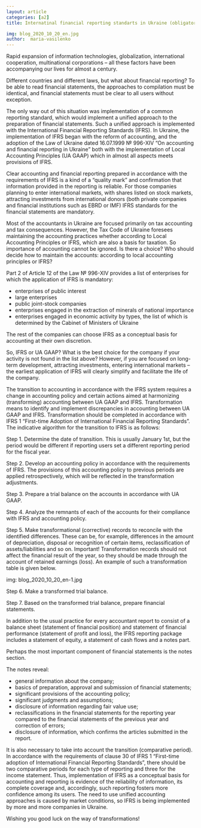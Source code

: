 ```yaml
---
layout: article
categories: [a2]
title: Internatinal financial reporting standarts in Ukraine (obligatory or voluntary implementation?)

img: blog_2020_10_20_en.jpg
author:  maria-vasilenko
---
```

Rapid expansion of information technologies, globalization, international cooperation, multinational corporations – all these factors have been accompanying
our lives for almost a century.

Different countries and different laws, but what about financial reporting? To be able to read financial statements, the approaches to compilation must be 
identical, and financial statements must be clear to all users without exception.

The only way out of this situation was implementation of a common reporting standard, which would implement a unified approach to the preparation of financial 
statements. Such a unified approach is implemented with the International Financial Reporting Standards (IFRS).
In Ukraine, the implementation of IFRS began with the reform of accounting, and the adoption of the Law of Ukraine dated 16.07.1999 № 996-XIV “On accounting and 
financial reporting in Ukraine” both with the implementation of Local Accounting Principles (UA GAAP) which in almost all aspects meets provisions of IFRS.

Clear accounting and financial reporting prepared in accordance with the requirements of IFRS is a kind of a “quality mark” and confirmation that information 
provided in the reporting is reliable. For those companies planning to enter international markets, with shares listed on stock markets, attracting investments 
from international donors (both private companies and financial institutions such as EBRD or IMF) IFRS standards for the financial statements are mandatory.

Most of the accountants in Ukraine are focused primarily on tax accounting and tax consequences. However, the Tax Code of Ukraine foresees maintaining the 
accounting practices whether according to Local Accounting Principles or IFRS, which are also a basis for taxation. So importance of accounting cannot be ignored.
Is there a choice? Who should decide how to maintain the accounts: according to local accounting principles or IFRS?

Part 2 of Article 12 of the Law № 996-XIV provides a list of enterprises for which the application of IFRS is mandatory:

* enterprises of public interest
* large enterprises
* public joint-stock companies
* enterprises engaged in the extraction of minerals of national importance
* enterprises engaged in economic activity by types, the list of which is determined by the Cabinet of Ministers of Ukraine

The rest of the companies can choose IFRS as a conceptual basis for accounting at their own discretion.

So, IFRS or UA GAAP? What is the best choice for the company if your activity is not found in the list above? However, if you are focused on long-term development,
attracting investments, entering international markets – the earliest application of IFRS will clearly simplify and facilitate the life of the company.

The transition to accounting in accordance with the IFRS system requires a change in accounting policy and certain actions aimed at harmonizing (transforming)
accounting between UA GAAP and IFRS. Transformation means to identify and implement discrepancies in accounting between UA GAAP and IFRS. Transformation should be 
completed in accordance with IFRS 1 “First-time Adoption of International Financial Reporting Standards”.
The indicative algorithm for the transition to IFRS is as follows:

Step 1. Determine the date of transition. This is usually January 1st, but the period would be different if reporting users set a different reporting period for 
the fiscal year.

Step 2. Develop an accounting policy in accordance with the requirements of IFRS. The provisions of this accounting policy to previous periods are applied 
retrospectively, which will be reflected in the transformation adjustments.

Step 3. Prepare a trial balance on the accounts in accordance with UA GAAP.

Step 4. Analyze the remnants of each of the accounts for their compliance with IFRS and accounting policy.

Step 5. Make transformational (corrective) records to reconcile with the identified differences. These can be, for example, differences in the amount of 
depreciation, disposal or recognition of certain items, reclassification of assets/liabilities and so on.
Important! Transformation records should not affect the financial result of the year, so they should be made through the account of retained earnings (loss).
An example of such a transformation table is given below.

img: blog_2020_10_20_en-1.jpg

Step 6. Make a transformed trial balance.

Step 7. Based on the transformed trial balance, prepare financial statements.

In addition to the usual practice for every accountant report to consist of a balance sheet (statement of financial position) and statement of financial 
performance (statement of profit and loss), the IFRS reporting package includes a statement of equity, a statement of cash flows and a notes part.

Perhaps the most important component of financial statements is the notes section.

The notes reveal:

* general information about the company;
* basics of preparation, approval and submission of financial statements;
* significant provisions of the accounting policy;
* significant judgments and assumptions;
* disclosure of information regarding fair value use;
* reclassifications in the financial statements for the reporting year compared to the financial statements of the previous year and correction of errors;
* disclosure of information, which confirms the articles submitted in the report.

It is also necessary to take into account the transition (comparative period). In accordance with the requirements of clause 30 of IFRS 1 “First-time adoption of 
International Financial Reporting Standards”, there should be two comparative periods for each type of reporting and three for the income statement.
Thus, implementation of IFRS as a conceptual basis for accounting and reporting is evidence of the reliability of information, its complete coverage and, 
accordingly, such reporting fosters more confidence among its users. The need to use unified accounting approaches is caused by market conditions, so IFRS is being 
implemented by more and more companies in Ukraine.

Wishing you good luck on the way of transformations!

